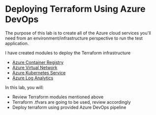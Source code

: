 # Deploying Terraform Using Azure DevOps

The purpose of this lab is to create all of the Azure cloud services you'll need from an environment/infrastructure perspective to run the test application.

I have created modules to deploy the Terraform infrastructure
- [Azure Container Registry](https://github.com/thomast1906/DevOps-Journey-Using-Azure-DevOps/tree/main/labs/2-AzureDevOps-Terraform-Pipeline/terraform/modules/acr)
- [Azure Virtual Network](https://github.com/thomast1906/DevOps-Journey-Using-Azure-DevOps/tree/main/labs/2-AzureDevOps-Terraform-Pipeline/terraform/modules/vnet)
- [Azure Kubernetes Service](https://github.com/thomast1906/DevOps-Journey-Using-Azure-DevOps/tree/main/labs/2-AzureDevOps-Terraform-Pipeline/terraform/modules/aks)
- [Azure Log Analytics](https://github.com/thomast1906/DevOps-Journey-Using-Azure-DevOps/tree/main/labs/2-AzureDevOps-Terraform-Pipeline/terraform/modules/log-analytics)

In this lab, you will:
- Review Terraform modules mentioned above
- Terraform .tfvars are going to be used, review accordingly
- Deploy terraform using provided Azure DevOps pipeline
